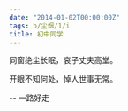 ```yaml
---
date: "2014-01-02T00:00:00Z"
tags: b/尘烟/1/i
title: 初中同学
---
```


同窗绝尘长眠，哀子丈夫高堂。

开眼不知何处，悼人世事无常。

-- 一路好走
